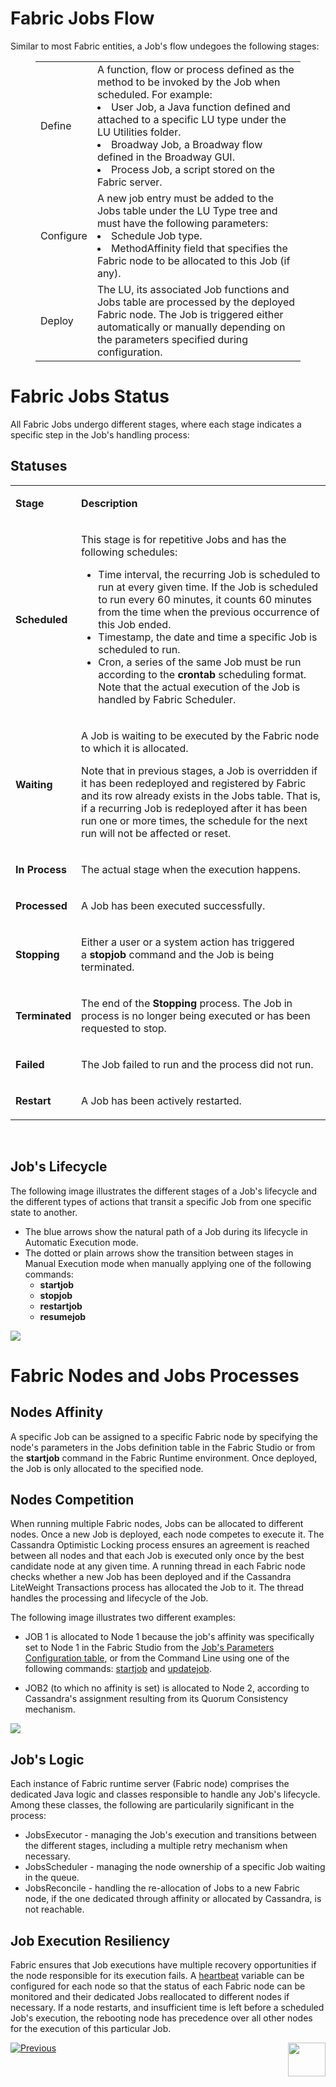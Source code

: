 # **Fabric Jobs Flow** 

Similar to most Fabric entities, a Job's flow undegoes the following stages:

<figure><table>
<thead>

<tbody><tr><td>Define</td><td>A function, flow or process defined as the method to be invoked by the Job when scheduled.  
For example: 
<Li>User Job, a Java function defined and attached to a specific LU type under the LU Utilities folder.</Li> 
<Li>Broadway Job, a Broadway flow defined in the Broadway GUI.</Li>
<Li>Process Job, a script stored on the Fabric server.</Li>
</td></tr><tr><td>Configure</td>
<td>A new job entry must be added to the Jobs table under the LU Type tree and must have the following parameters:<br><Li>Schedule Job type.</Li>
<Li>MethodAffinity field that specifies the Fabric node to be allocated to this Job (if any).</Li>
</td></tr><tr><td>Deploy</td><td>The LU, its associated Job functions and Jobs table are processed by the deployed Fabric node. The Job is triggered either automatically or manually depending on the parameters specified during configuration.</td></tr></tbody>
</table></figure>
 

# **Fabric Jobs Status** 

All Fabric Jobs undergo different stages, where each stage indicates a specific step in the Job's handling process:

## **Statuses**

<table>
<tbody>
<tr>
<td>
<p><strong>Stage</strong></p>
</td>
<td>
<p><strong>Description</strong></p>
</td>
</tr>
<tr>
<td>
<p><strong>Scheduled</strong></p>
</td>
<td>
<p>This stage is for repetitive Jobs and has the following schedules:</p>
<ul>
<li>Time interval, the recurring Job is scheduled to run at every given time. If the Job is scheduled to run every 60 minutes, it counts 60 minutes from the time when the previous occurrence of this Job ended.</li>
<li>Timestamp, the date and time a specific Job is scheduled to run.</li>
<li>Cron, a series of the same Job must be run according to the&nbsp;<strong>crontab</strong>&nbsp;scheduling format. Note that the actual execution of the Job is handled by Fabric Scheduler.</li>
</ul>
</td>
</tr>
<tr>
<td>
<p><strong>Waiting</strong></p>
</td>
<td>
<p>A Job is waiting to be executed by the Fabric node to which it is allocated.</p>
<p>Note that in previous stages, a Job is overridden if it has been redeployed and registered by Fabric and its row already exists in the Jobs table. That is, if a recurring Job is redeployed after it has been run one or more times, the schedule for the next run will not be affected or reset.</p>
</td>
</tr>
<tr>
<td>
<p><strong>In Process</strong></p>
</td>
<td>
<p>The actual stage when the execution happens.</p>
</td>
</tr>
<tr>
<td>
<p><strong>Processed</strong></p>
</td>
<td>
<p>A Job has been executed successfully.</p>
</td>
</tr>
<tr>
<td>
<p><strong>Stopping</strong></p>
</td>
<td>
<p>Either a user or a system action has triggered a&nbsp;<strong>stopjob</strong>&nbsp;command and the Job is being terminated.</p>
</td>
</tr>
<tr>
<td>
<p><strong>Terminated</strong></p>
</td>
<td>
<p>The end of the&nbsp;<strong>Stopping</strong>&nbsp;process. The Job in process is no longer being executed or has been requested to stop.</p>
</td>
</tr>
<tr>
<td>
<p><strong>Failed</strong></p>
</td>
<td>
<p>The Job failed to run and the process did not run.</p>
</td>
</tr>
<tr>
<td>
<p><strong>Restart</strong></p>
</td>
<td>
<p>A Job has been actively restarted.</p>
</td>
</tr>
</tbody>
</table>
<p>&nbsp;</p>



## **Job's Lifecycle**
The  following image illustrates the different stages of a Job's lifecycle and the different types of actions that transit a specific Job from one specific state to another.

-  The blue arrows show the natural path of a Job during its lifecycle in Automatic Execution mode. 
-  The dotted or plain arrows show the transition between stages in Manual Execution mode when manually applying one of the following commands:
   -  **startjob** 
   -  **stopjob**
   -  **restartjob**
   -  **resumejob**

<img src="/articles/20_jobs_and_batch_services/images/01_jobs_and_batch_services_status_flow.PNG">


# **Fabric Nodes and Jobs Processes** 

## **Nodes Affinity**

A specific Job can be assigned to a specific Fabric node by specifying the node's parameters in the Jobs definition table in the Fabric Studio or from the **startjob** command in the Fabric Runtime environment. Once deployed, the Job is only allocated to the specified node.

## **Nodes Competition**

When running multiple Fabric nodes, Jobs can be allocated to different nodes. Once a new Job is deployed, each node competes to execute it. The Cassandra Optimistic Locking process ensures an agreement is reached between all nodes and that each Job is executed only once by the best candidate node at any given time. A running thread in each Fabric node checks whether a new Job has been deployed and if the Cassandra LiteWeight Transactions process has allocated the Job to it. The thread handles the processing and lifecycle of the Job.

The following image illustrates two different examples:

- JOB 1 is allocated to Node 1 because the job's affinity was specifically set to Node 1 in the Fabric Studio from the [Job's Parameters Configuration table](/articles/20_jobs_and_batch_services/03_create_a_job.md#step-6), or from the Command Line using one of the following commands: [startjob](/articles/20_jobs_and_batch_services/04_jobs_commands.md#startjob-jobtype-namename-uiduid-affinityaffinity-argsargs-exec_intervalexecinterval) and [updatejob](/articles/20_jobs_and_batch_services/04_jobs_commands.md#updatejob-jobtype-namename-uiduid-affinityaffinity-argsargs-exec_intervalexecinterval-reset_end_timetruefalse).

- JOB2 (to which no affinity is set) is allocated to Node 2, according to Cassandra's assignment resulting from its Quorum Consistency mechanism.


<img src="/articles/20_jobs_and_batch_services/images/02_jobs_and_batch_services_Nodes_Allocation2.PNG">



## **Job's Logic**

Each instance of Fabric runtime server (Fabric node) comprises the dedicated Java logic and classes responsible to handle any Job's lifecycle. Among these classes, the following are particularily significant in the process:
- JobsExecutor - managing the Job's execution and transitions between the different stages, including a multiple retry mechanism when necessary. 
- JobsScheduler - managing the node ownership of a specific Job waiting in the queue.
- JobsReconcile - handling the re-allocation of Jobs to a new Fabric node, if the one dedicated through affinity or allocated by Cassandra, is not reachable.


## **Job Execution Resiliency**

Fabric ensures that Job executions have multiple recovery opportunities if the node responsible for its execution fails. 
A [heartbeat](/articles/20_jobs_and_batch_services/06_jobs_configuration.md#heartbeat) variable can be configured for each node so that the status of each Fabric node can be monitored and their dedicated Jobs reallocated to different nodes if necessary. 
If a node restarts, and insufficient time is left before a scheduled Job's execution, the rebooting node has precedence over all other nodes for the execution of this particular Job.


[![Previous](/articles/images/Previous.png)](/articles/20_jobs_and_batch_services/01_fabric%20jobs_overview.md)[<img align="right" width="60" height="54" src="/articles/images/Next.png">](/articles/20_jobs_and_batch_services/03_create_a_job.md)
